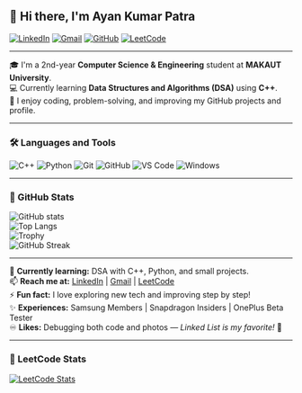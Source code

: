 ## 👋 Hi there, I'm Ayan Kumar Patra  

[![LinkedIn](https://img.shields.io/badge/LinkedIn-0077B5?style=for-the-badge&logo=linkedin&logoColor=white)](https://www.linkedin.com/in/ayankrpatra)
[![Gmail](https://img.shields.io/badge/Gmail-D14836?style=for-the-badge&logo=gmail&logoColor=white)](mailto:ayankumarpatra50@gmail.com)
[![GitHub](https://img.shields.io/badge/GitHub-181717?style=for-the-badge&logo=github&logoColor=white)](https://github.com/ayankumarpatra)
[![LeetCode](https://img.shields.io/badge/LeetCode-FFA116?style=for-the-badge&logo=leetcode&logoColor=white)](https://leetcode.com/u/ayankrpatra/)

---

🎓 I'm a 2nd-year **Computer Science & Engineering** student at **MAKAUT University**.  
💻 Currently learning **Data Structures and Algorithms (DSA)** using **C++**.  
🚀 I enjoy coding, problem-solving, and improving my GitHub projects and profile.

---

### 🛠️ Languages and Tools

![C++](https://img.shields.io/badge/C++-00599C?style=for-the-badge&logo=c%2B%2B&logoColor=white)
![Python](https://img.shields.io/badge/Python-3776AB?style=for-the-badge&logo=python&logoColor=white)
![Git](https://img.shields.io/badge/Git-F05032?style=for-the-badge&logo=git&logoColor=white)
![GitHub](https://img.shields.io/badge/GitHub-181717?style=for-the-badge&logo=github&logoColor=white)
![VS Code](https://img.shields.io/badge/VS%20Code-007ACC?style=for-the-badge&logo=visual-studio-code&logoColor=white)
![Windows](https://img.shields.io/badge/Windows-0078D6?style=for-the-badge&logo=windows&logoColor=white)

---

### 🧰 GitHub Stats

![GitHub stats](https://github-readme-stats.vercel.app/api?username=ayankumarpatra&show_icons=true&theme=dark)  
![Top Langs](https://github-readme-stats.vercel.app/api/top-langs/?username=ayankumarpatra&layout=compact&theme=dark)  
![Trophy](https://github-profile-trophy.vercel.app/?username=ayankumarpatra&theme=dark)  
![GitHub Streak](https://github-readme-streak-stats.herokuapp.com/?user=ayankumarpatra&theme=dark)

---

🌱 **Currently learning:** DSA with C++, Python, and small projects.  
📫 **Reach me at:** [LinkedIn](https://www.linkedin.com/in/ayankrpatra) | [Gmail](mailto:ayankumarpatra50@gmail.com) | [LeetCode](https://leetcode.com/u/ayankrpatra/)  
⚡ **Fun fact:** I love exploring new tech and improving step by step!  
✨ **Experiences:** Samsung Members | Snapdragon Insiders | OnePlus Beta Tester  
♾️ **Likes:** Debugging both code and photos — *Linked List is my favorite!* 🙂

---

### 🧮 LeetCode Stats

[![LeetCode Stats](https://leetcard.jacoblin.cool/ayankrpatra?theme=dark&font=Karma&ext=heatmap)](https://leetcode.com/u/ayankrpatra/)


<!--
**ayankumarpatra/ayankumarpatra** is a ✨ _special_ ✨ repository because its `README.md` (this file) appears on your GitHub profile.

Here are some ideas to get you started:

- 🔭 I’m currently working on ...
- 🌱 I’m currently learning ...
- 👯 I’m looking to collaborate on ...
- 🤔 I’m looking for help with ...
- 💬 Ask me about ...
- 📫 How to reach me: ...
- 😄 Pronouns: ...
- ⚡ Fun fact: ...
-->
